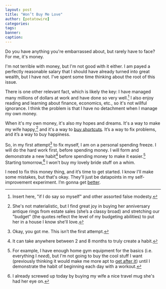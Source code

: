 ```yaml
---
layout: post
title: "Won’t Buy Me Love"
author: [potatowire]
categories: 
tags: 
banner: 
caption:
---
```


Do you have anything you're embarrassed about, but rarely have to face? For me, it's money.

I'm not terrible with money, but I'm not good with it either. I am payed a perfectly reasonable salary that I should have already turned into great wealth, but I have not. I've spent some time thinking about the root of this issue. 

There is one other relevant fact, which is likely the key: I have managed many millions of dollars at work and have done so very well.[^1] I also enjoy reading and learning about finance, economics, etc., so it's not willful ignorance.  I think the problem is that I have no detachment when I manage my own money.

When it's my own money, it's also my hopes and dreams. It's a way to make my wife happy,[^2] and it's a way to [buy shortcuts][1]. It’s a way to fix problems, and it’s a way to buy happiness.

So, in my first attempt[^3] to fix myself, I am on a personal spending freeze. I will do the hard work first, before spending money. I will form and demonstrate a new habit[^4] before spending money to make it easier.[^5] Starting tomorrow,[^6] I won't buy my lovely bride stuff on a whim.

I need to fix this money thing, and it’s time to get started. I know I'll make some mistakes, but that's okay. They'll just be datapoints in my self-improvement experiment. I’m gonna get [better][3].

[^1]:	Insert here, "if I do say so myself" and other assorted false modesty.

[^2]:	She's not materialistic, but I find great joy in buying her anniversary antique rings from estate sales (she’s a classy broad) and stretching our "budget" (the quotes reflect the level of my budgeting abilities) to put her in a house I know she'll love.

[^3]:	Okay, you got me. This isn’t the first attempt.

[^4]:	It can take anywhere between 2 and 8 months to truly create a habit.

[^5]:	For example, I have enough home gym equipment for the basics (i.e. everything I *need*), but I'm not going to buy the cool stuff I want (previously thinking it would make me more apt to [get after it][2]) until I demonstrate the habit of beginning each day with a workout.

[^6]:	I already screwed up today by buying my wife a nice travel mug she's had her eye on.

[1]:	https://with.thegra.in/buying-shortcuts
[2]:	https://www.jockostore.com/collections/shirts-apparel/products/c-get-after-it?variant=39918400015
[3]:	https://with.thegra.in/better
[4]:	https://docs.google.com/forms/d/e/1FAIpQLSfTGIMzzib691ffk6iHHPcQ0xJZOq-ZDbliVjdJFDcUuyU-3Q/viewform?usp=sf_link